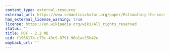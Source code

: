 ```yaml
---
content_type: external-resource
external_url: https://www.semanticscholar.org/paper/Estimating-the-cost-of-environmental-degradation-%3A-Bolt-Ruta/74de8a6030aea3ef75b3e785eec5ea78d676b291
has_external_license_warning: true
license: https://en.wikipedia.org/wiki/All_rights_reserved
status: ''
title: PDF - 2.2 MB
uid: f196617b-c73c-43c9-879f-90a1ac15b42e
wayback_url: ''
---
```

